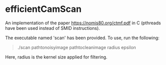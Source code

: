 # efficientCamScan
An implementation of the paper https://nomis80.org/ctmf.pdf in C (pthreads have been used instead of SMID instructions). 

The executable named 'scan' has been provided. To use, run the following:

>./scan pathtonoisyimage pathtocleanimage radius epsilon

Here, radius is the kernel size applied for filtering.
